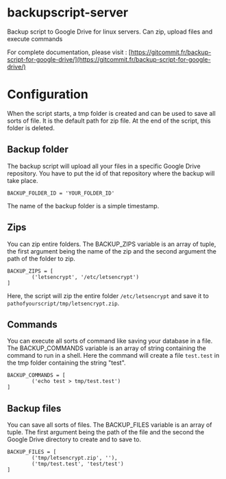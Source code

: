 # backupscript-server
Backup script to Google Drive for linux servers. Can zip, upload files and execute commands

For complete documentation, please visit : [https://gitcommit.fr/backup-script-for-google-drive/](https://gitcommit.fr/backup-script-for-google-drive/)

# Configuration

When the script starts, a tmp folder is created and can be used to save all sorts of file. It is the default path for zip file. At the end of the script, this folder is deleted.

## Backup folder

The backup script will upload all your files in a specific Google Drive repository. You have to put the id of that repository where the backup will take place.

```language-python
BACKUP_FOLDER_ID = 'YOUR_FOLDER_ID'
```
The name of the backup folder is a simple timestamp.

## Zips

You can zip entire folders. The BACKUP_ZIPS variable is an array of tuple, the first argument being the name of the zip and the second argument the path of the folder to zip.

```language-python
BACKUP_ZIPS = [
        ('letsencrypt', '/etc/letsencrypt')
]
```

Here, the script will zip the entire folder `/etc/letsencrypt` and save it to `pathofyourscript/tmp/letsencrypt.zip`.


## Commands

You can execute all sorts of command like saving your database in a file. The BACKUP_COMMANDS variable is an array of string containing the command to run in a shell. Here the command will create a file `test.test` in the tmp folder containing the string "test".


```language-python
BACKUP_COMMANDS = [
        ('echo test > tmp/test.test')
]
```

## Backup files

You can save all sorts of files. The BACKUP_FILES variable is an array of tuple. The first argument being the path of the file and the second the Google Drive directory to create and to save to.

```language-python
BACKUP_FILES = [
        ('tmp/letsencrypt.zip', ''),
        ('tmp/test.test', 'test/test')
]
```

